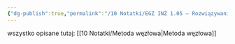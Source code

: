 ```yaml
---
{"dg-publish":true,"permalink":"/10 Notatki/EGZ INŻ 1.05 – Rozwiązywanie obwodów elektrycznych liniowych – metoda potencjałów węzłowych na przykładzie (obwód z 3 węzłami i co najmniej jedną gałęzią osobliwą)/","tags":["wiedza/zettel"]}
---
```


wszystko opisane tutaj:
[[10 Notatki/Metoda węzłowa\|Metoda węzłowa]]